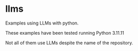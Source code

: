 # llms

Examples using LLMs with python.

These examples have been tested running Python 3.11.11

Not all of them use LLMs despite the name of the repository.
